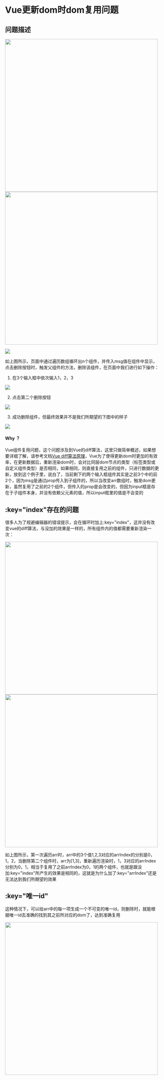 # Vue更新dom时dom复用问题

## 问题描述
<img width="500" height="500" src="https://raw.githubusercontent.com/ChuckWangzz/Language/master/vue/problems/images/5.png"/><img width="500" height="500" src="https://raw.githubusercontent.com/ChuckWangzz/Language/master/vue/problems/images/8.png"/>

<img src="https://raw.githubusercontent.com/ChuckWangzz/Language/master/vue/problems/images/1.png"/>

如上图所示，页面中通过遍历数组循环出n个组件，并传入msg值在组件中显示，点击删除按钮时，触发父组件的方法，删除该组件，在页面中我们进行如下操作：

1. 在3个输入框中依次输入1，2，3

<img src="https://raw.githubusercontent.com/ChuckWangzz/Language/master/vue/problems/images/2.png"/>

2. 点击第二个删除按钮

<img src="https://raw.githubusercontent.com/ChuckWangzz/Language/master/vue/problems/images/3.png"/>

3. 成功删除组件，但最终效果并不是我们所期望的下图中的样子

<img src="https://raw.githubusercontent.com/ChuckWangzz/Language/master/vue/problems/images/9.png"/>

#### Why ？
Vue组件复用问题，这个问题涉及到Vue的diff算法，这里只做简单概述，如果想要详细了解，请参考文档[Vue diff算法原理]()，Vue为了使得更新dom时更加的有效率，在更新数据后，重新渲染dom时，会对比同层dom节点的类型（标签类型或自定义组件类型）是否相同，如果相同，则直接复用之前的组件，只进行数据的更新，放到这个例子里，说白了，当前剩下的两个输入框组件其实是之前3个中的前2个，因为msg是通过prop传入到子组件的，所以当改变arr数组时，触发dom更新，虽然复用了之前的2个组件，但传入的prop是会改变的，但因为input框是存在于子组件本身，并没有依赖父元素的值，所以input框里的值是不会变的

## :key="index"存在的问题
很多人为了规避编辑器的错误提示，会在循环时加上:key="index"，这并没有改变vue的diff算法，与没加的效果是一样的，所有组件内的值都需要重新渲染一次：

<img width="500" height="500" src="https://raw.githubusercontent.com/ChuckWangzz/Language/master/vue/problems/images/6.png"/><img width="500" height="500" src="https://raw.githubusercontent.com/ChuckWangzz/Language/master/vue/problems/images/4.png"/>

如上图所示，第一次遍历arr时，arr中的3个值1,2,3对应的arrIndex的分别是0，1，2，当删除第二个组件时，arr为[1,3]，重新遍历渲染时，1，3对应的arrIndex分别为0，1，相当于复用了之前arrIndex为0，1的两个组件，也就是跟没加:key="index"所产生的效果是相同的，这就是为什么加了:key="arrIndex"还是无法达到我们所期望的效果

## :key="唯一id"
这种情况下，可以给arr中的每一项生成一个不可变的唯一id，则删除时，就能根据唯一id去准确的找到其之前所对应的dom了，达到准确复用

<img width="500" height="500" src="https://raw.githubusercontent.com/ChuckWangzz/Language/master/vue/problems/images/7.png"/>
